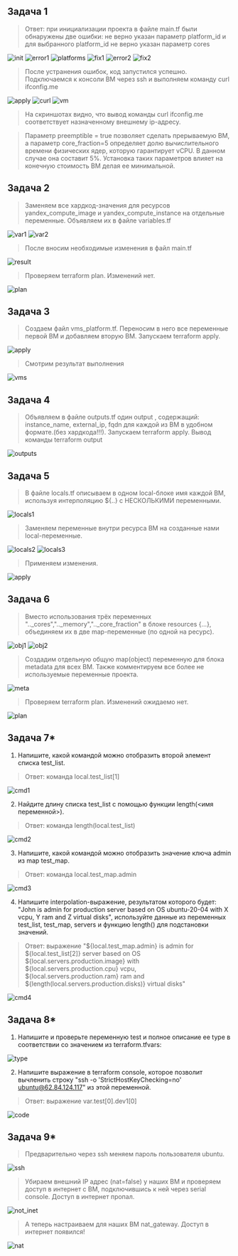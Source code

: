 ## Задача 1

>Ответ: при инициализации проекта в файле main.tf были обнаружены две ошибки: не верно указан параметр platform_id и для выбранного platform_id не верно указан параметр cores

![init](task1/init.png)
![error1](task1/error1.png)
![platforms](task1/platforms.png)
![fix1](task1/fix1.png)
![error2](task1/error2.png)
![fix2](task1/fix2.png)

>После устранения ошибок, код запустился успешно. Подключаемся к консоли ВМ через ssh и выполняем команду  curl ifconfig.me

![apply](task1/apply.png)
![curl](task1/curl.png)
![vm](task1/vm.png)

>На скриншотах видно, что вывод команды curl ifconfig.me соответствует назначенному внешнему ip-адресу.

>Параметр preemptible = true позволяет сделать прерываемую ВМ, а параметр core_fraction=5 определяет долю вычислительного времени физических ядер, которую гарантирует vCPU. В данном случае она составит 5%. Установка таких параметров влияет на конечную стоимость ВМ делая ее минимальной.

## Задача 2

>Заменяем все хардкод-значения для ресурсов yandex_compute_image и yandex_compute_instance на отдельные переменные. Объявляем их в файле variables.tf

![var1](task2/var1.png)
![var2](task2/var2.png)

>После вносим необходимые изменения в файл main.tf

![result](task2/result.png)

>Проверяем terraform plan. Изменений нет.

![plan](task2/plan.png)

## Задача 3

>Создаем файл vms_platform.tf. Переносим в него все переменные первой ВМ и добавляем вторую ВМ. Запускаем terraform apply.

![apply](task3/apply.png)

>Смотрим результат выполнения

![vms](task3/vms.png)

## Задача 4

>Объявляем в файле outputs.tf один output , содержащий: instance_name, external_ip, fqdn для каждой из ВМ в удобном формате.(без хардкода!!!). Запускаем terraform apply. Вывод команды terraform output

![outputs](task4/outputs.png)

## Задача 5

>В файле locals.tf описываем в одном local-блоке имя каждой ВМ, используя интерполяцию ${..} с НЕСКОЛЬКИМИ переменными.

![locals1](task5/locals1.png)

>Заменяем переменные внутри ресурса ВМ на созданные нами local-переменные.

![locals2](task5/locals2.png)
![locals3](task5/locals3.png)

>Применяем изменения.

![apply](task5/apply.png)

## Задача 6

>Вместо использования трёх переменных ".._cores",".._memory",".._core_fraction" в блоке resources {...}, объединяем их в две map-переменные (по одной на ресурс).

![obj1](task6/obj1.png)
![obj2](task6/obj2.png)

>Создадим отдельную общую map(object) переменную для блока metadata для всех ВМ. Также комментируем все более не используемые переменные проекта.

![meta](task6/meta.png)

>Проверяем terraform plan. Изменений ожидаемо нет.

![plan](task6/plan.png)

## Задача 7*

1. Напишите, какой командой можно отобразить второй элемент списка test_list.
>Ответ: команда local.test_list[1]

![cmd1](task7/1.png)

2. Найдите длину списка test_list с помощью функции length(<имя переменной>).

>Ответ: команда length(local.test_list)

![cmd2](task7/2.png)

3. Напишите, какой командой можно отобразить значение ключа admin из map test_map.

>Ответ: команда local.test_map.admin

![cmd3](task7/3.png)

4. Напишите interpolation-выражение, результатом которого будет: "John is admin for production server based on OS ubuntu-20-04 with X vcpu, Y ram and Z virtual disks", используйте данные из переменных test_list, test_map, servers и функцию length() для подстановки значений.

>Ответ: выражение "${local.test_map.admin} is admin for ${local.test_list[2]} server based on OS ${local.servers.production.image} with ${local.servers.production.cpu} vcpu, ${local.servers.production.ram} ram and ${length(local.servers.production.disks)} virtual disks"

![cmd4](task7/4.png)

## Задача 8*

1. Напишите и проверьте переменную test и полное описание ее type в соответствии со значением из terraform.tfvars:

![type](task8/type.png)

2. Напишите выражение в terraform console, которое позволит вычленить строку "ssh -o 'StrictHostKeyChecking=no' ubuntu@62.84.124.117" из этой переменной.
>Ответ: выражение var.test[0].dev1[0]

![code](task8/code.png)

## Задача 9*

>Предварительно через ssh меняем пароль пользователя ubuntu.

![ssh](task9/ssh.png)

>Убираем внешний IP адрес (nat=false) у наших ВМ и проверяем доступ в интернет с ВМ, подключившись к ней через serial console. Доступ в интернет пропал.

![not_inet](task9/not_inet.png)

>А теперь настраиваем для наших ВМ nat_gateway. Доступ в интернет появился!

![nat](task9/nat.png)
